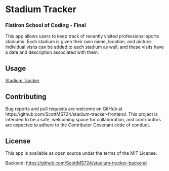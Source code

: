 <h1>Stadium Tracker</h1>
<h3>Flatiron School of Coding - Final</h3>

This app allows users to keep track of recently visited professional sports stadiums. Each stadium is given their own name, location, and picture. Individual visits can be added to each stadium as well, and these visits have a date and description associated with them.

<h2>Usage</h2>
<a href="https://stadium-tracker.netlify.app">Stadium Tracker</a>

<h2>Contributing</h2>
Bug reports and pull requests are welcome on GitHub at https://github.com/ScottMS724/stadium-tracker-frontend. This project is intended to be a safe, welcoming space for collaboration, and contributors are expected to adhere to the Contributor Covenant code of conduct.

<h2>License</h2>
This app is available as open source under the terms of the MIT License.

Backend: https://github.com/ScottMS724/stadium-tracker-backend
